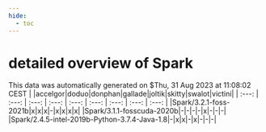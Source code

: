 ```yaml
---
hide:
  - toc
---
```


detailed overview of Spark
==========================


This data was automatically generated on $Thu, 31 Aug 2023 at 11:08:02 CEST
| |accelgor|doduo|donphan|gallade|joltik|skitty|swalot|victini|
| :---: | :---: | :---: | :---: | :---: | :---: | :---: | :---: | :---: |
|Spark/3.2.1-foss-2021b|x|x|x|-|x|x|x|x|
|Spark/3.1.1-fosscuda-2020b|-|-|-|-|x|-|-|-|
|Spark/2.4.5-intel-2019b-Python-3.7.4-Java-1.8|-|x|x|-|x|-|-|-|
